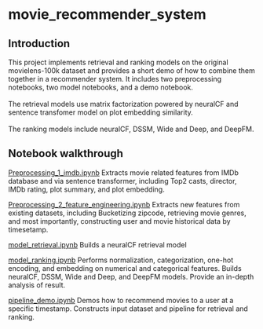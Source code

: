# movie_recommender_system
## Introduction
This project implements retrieval and ranking models on the original movielens-100k dataset and provides a short demo of how to combine them together 
in a recommender system. It includes two preprocessing notebooks, two model notebooks, and a demo notebook.
<br><br>
The retrieval models use matrix factorization powered by neuralCF and sentence transfomer model on plot embedding similarity.
<br><br>
The ranking models include neuralCF, DSSM, Wide and Deep, and DeepFM.

## Notebook walkthrough
[Preprocessing_1_imdb.ipynb](https://github.com/Jasonzhangzzf/movie_recommender_system/blob/main/Preprocessing_1_imdb.ipynb)
Extracts movie related features from IMDb database and via sentence transformer, including Top2 casts, director, IMDb rating, plot summary, and plot embedding.

[Preprocessing_2_feature_engineering.ipynb](https://github.com/Jasonzhangzzf/movie_recommender_system/blob/main/Preprocessing_2_feature_engineering.ipynb)
Extracts new features from existing datasets, including Bucketizing zipcode, retrieving movie genres, and most importantly, constructing user and movie historical data by timesetamp.

[model_retrieval.ipynb](https://github.com/Jasonzhangzzf/movie_recommender_system/blob/main/model_retrieval.ipynb) Builds a neuralCF retrieval model 

[model_ranking.ipynb](https://github.com/Jasonzhangzzf/movie_recommender_system/blob/main/model_ranking.ipynb) Performs normalization, categorization, one-hot encoding, and embedding 
on numerical and categorical features. Builds neuralCF, DSSM, Wide and Deep, and DeepFM models. Provide an in-depth analysis of result.

[pipeline_demo.ipynb](https://github.com/Jasonzhangzzf/movie_recommender_system/blob/main/pipeline_demo.ipynb) Demos how to recommend movies to a user at a specific timestamp.
Constructs input dataset and pipeline for retrieval and ranking.
